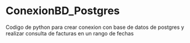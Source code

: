 # ConexionBD_Postgres
Codigo de python para crear conexion con base de datos de postgres y realizar consulta de facturas en un rango de fechas
